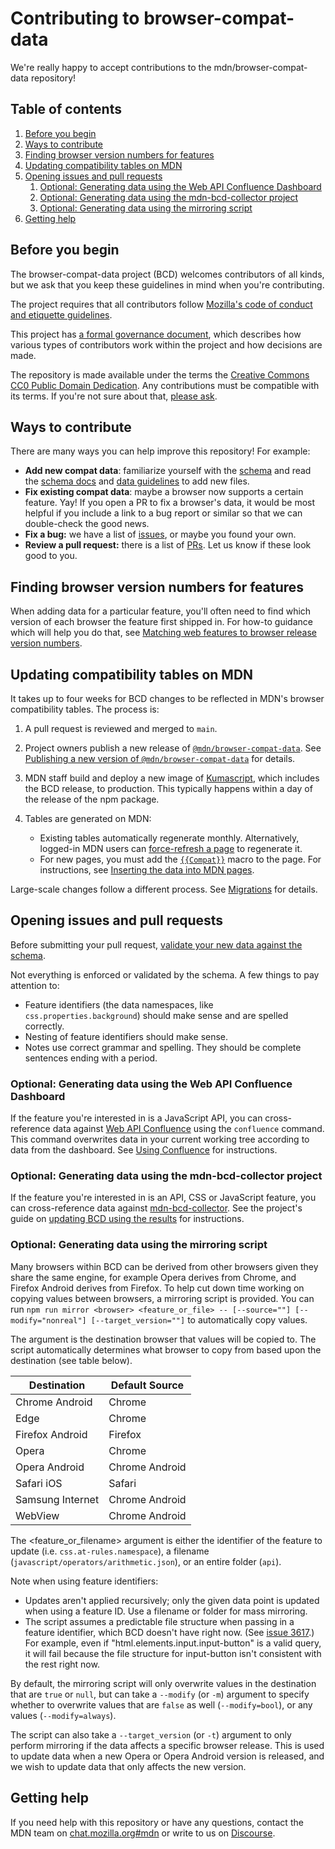 # Contributing to browser-compat-data

We're really happy to accept contributions to the mdn/browser-compat-data repository!

## Table of contents

1. [Before you begin](#before-you-begin)
2. [Ways to contribute](#ways-to-contribute)
3. [Finding browser version numbers for features](#finding-browser-version-numbers-for-features)
4. [Updating compatibility tables on MDN](#updating-compatibility-tables-on-mdn)
5. [Opening issues and pull requests](#opening-issues-and-pull-requests)
   1. [Optional: Generating data using the Web API Confluence Dashboard](#optional-generating-data-using-the-web-api-confluence-dashboard)
   1. [Optional: Generating data using the mdn-bcd-collector project](#optional-generating-data-using-the-mdn-bcd-collector-project)
   1. [Optional: Generating data using the mirroring script](#optional-generating-data-using-the-mirroring-script)
6. [Getting help](#getting-help)

## Before you begin

The browser-compat-data project (BCD) welcomes contributors of all kinds, but we ask that you keep these guidelines in mind when you're contributing.

The project requires that all contributors follow [Mozilla's code of conduct and etiquette guidelines](/CODE_OF_CONDUCT.md).

This project has [a formal governance document](/GOVERNANCE.md), which describes how various types of contributors work within the project and how decisions are made.

The repository is made available under the terms the [Creative Commons CC0 Public Domain Dedication](/LICENSE). Any contributions must be compatible with its terms. If you're not sure about that, [please ask](#getting-help).

## Ways to contribute

There are many ways you can help improve this repository! For example:

- **Add new compat data**: familiarize yourself with the [schema](../schemas/compat-data.schema.json) and read the [schema docs](../schemas/compat-data-schema.md) and [data guidelines](data-guidelines.md) to add new files.
- **Fix existing compat data**: maybe a browser now supports a certain feature. Yay! If you open a PR to fix a browser's data, it would be most helpful if you include a link to a bug report or similar so that we can double-check the good news.
- **Fix a bug:** we have a list of [issues](https://github.com/mdn/browser-compat-data/issues),
  or maybe you found your own.
- **Review a pull request:** there is a list of [PRs](https://github.com/mdn/browser-compat-data/pulls).
  Let us know if these look good to you.

## Finding browser version numbers for features

When adding data for a particular feature, you'll often need to find which version of each browser the feature first shipped in. For how-to guidance which will help you do that, see [Matching web features to browser release version numbers](https://developer.mozilla.org/docs/MDN/Contribute/Processes/Matching_features_to_browser_version).

## Updating compatibility tables on MDN

It takes up to four weeks for BCD changes to be reflected in MDN's browser compatibility tables.
The process is:

1. A pull request is reviewed and merged to `main`.
2. Project owners publish a new release of [`@mdn/browser-compat-data`](https://www.npmjs.com/package/@mdn/browser-compat-data).
   See [Publishing a new version of `@mdn/browser-compat-data`](publishing.md) for details.
3. MDN staff build and deploy a new image of [Kumascript](https://github.com/mdn/yari/tree/main/kumascript), which includes the BCD release, to production.
   This typically happens within a day of the release of the npm package.
4. Tables are generated on MDN:

   - Existing tables automatically regenerate monthly.
     Alternatively, logged-in MDN users can [force-refresh a page](https://en.wikipedia.org/wiki/Wikipedia:Bypass_your_cache#Bypassing_cache) to regenerate it.
   - For new pages, you must add the [`{{Compat}}`](https://github.com/mdn/kumascript/blob/master/macros/Compat.ejs) macro to the page.
     For instructions, see [Inserting the data into MDN pages](https://developer.mozilla.org/en-US/docs/MDN/Contribute/Structures/Compatibility_tables#Inserting_the_data_into_MDN_pages).

Large-scale changes follow a different process. See [Migrations](migrations.md) for details.

## Opening issues and pull requests

Before submitting your pull request, [validate your new data against the schema](testing.md).

Not everything is enforced or validated by the schema. A few things to pay attention to:

- Feature identifiers (the data namespaces, like `css.properties.background`) should make sense and are spelled correctly.
- Nesting of feature identifiers should make sense.
- Notes use correct grammar and spelling. They should be complete sentences ending with a period.

### Optional: Generating data using the Web API Confluence Dashboard

If the feature you're interested in is a JavaScript API, you can cross-reference data against [Web API Confluence](https://web-confluence.appspot.com/) using the `confluence` command. This command overwrites data in your current working tree according to data from the dashboard. See [Using Confluence](using-confluence.md) for instructions.

### Optional: Generating data using the mdn-bcd-collector project

If the feature you're interested in is an API, CSS or JavaScript feature, you can cross-reference data against [mdn-bcd-collector](https://mdn-bcd-collector.appspot.com/). See the project's guide on [updating BCD using the results](https://github.com/foolip/mdn-bcd-collector#updating-bcd-using-the-results) for instructions.

### Optional: Generating data using the mirroring script

Many browsers within BCD can be derived from other browsers given they share the same engine, for example Opera derives from Chrome, and Firefox Android derives from Firefox. To help cut down time working on copying values between browsers, a mirroring script is provided. You can run `npm run mirror <browser> <feature_or_file> -- [--source=""] [--modify="nonreal"] [--target_version=""]` to automatically copy values.

The <browser> argument is the destination browser that values will be copied to. The script automatically determines what browser to copy from based upon the destination (see table below).

| Destination      | Default Source |
| ---------------- | -------------- |
| Chrome Android   | Chrome         |
| Edge             | Chrome         |
| Firefox Android  | Firefox        |
| Opera            | Chrome         |
| Opera Android    | Chrome Android |
| Safari iOS       | Safari         |
| Samsung Internet | Chrome Android |
| WebView          | Chrome Android |

The <feature_or_filename> argument is either the identifier of the feature to update (i.e. `css.at-rules.namespace`), a filename (`javascript/operators/arithmetic.json`), or an entire folder (`api`).

Note when using feature identifiers:

- Updates aren't applied recursively; only the given data point is updated when using a feature ID. Use a filename or folder for mass mirroring.
- The script assumes a predictable file structure when passing in a feature identifier, which BCD doesn't have right now. (See [issue 3617](https://github.com/mdn/browser-compat-data/issues/3617).) For example, even if "html.elements.input.input-button" is a valid query, it will fail because the file structure for input-button isn't consistent with the rest right now.

By default, the mirroring script will only overwrite values in the destination that are `true` or `null`, but can take a `--modify` (or `-m`) argument to specify whether to overwrite values that are `false` as well (`--modify=bool`), or any values (`--modify=always`).

The script can also take a `--target_version` (or `-t`) argument to only perform mirroring if the data affects a specific browser release. This is used to update data when a new Opera or Opera Android version is released, and we wish to update data that only affects the new version.

## Getting help

If you need help with this repository or have any questions, contact the MDN team on [chat.mozilla.org#mdn](https://chat.mozilla.org/#/room/#mdn:mozilla.org) or write to us on [Discourse](https://discourse.mozilla-community.org/c/mdn).
